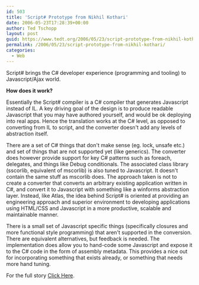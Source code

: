 ```yaml
---
id: 503
title: 'Script# Prototype from Nikhil Kothari'
date: 2006-05-23T17:28:39+00:00
author: Ted Tschopp
layout: post
guid: https://www.tedt.org/2006/05/23/script-prototype-from-nikhil-kothari/
permalink: /2006/05/23/script-prototype-from-nikhil-kothari/
categories:
  - Web
---
```

Script# brings the C# developer experience (programming and tooling) to Javascript/Ajax world. 

**How does it work?** 

Essentially the Script# compiler is a C# compiler that generates Javascript instead of IL. A key driving goal of the design is to produce readable Javascript that you may have authored yourself, and would be ok deploying into real apps. Hence the translation works at the C# level, as opposed to converting from IL to script, and the converter doesn't add any levels of abstraction itself.

There are a set of C# things that don't make sense (eg. lock, unsafe etc.) and set of things that are not supported yet (like generics). The converter does however provide support for key C# patterns such as foreach, delegates, and things like Debug conditionals. The associated class library (sscorlib, equivalent of mscorlib) is also tuned to Javascript. It doesn't contain the same stuff as mscorlib does. The approach taken is not to create a converter that converts an arbitrary existing application written in C#, and convert it to Javascript with something like a winforms abstraction layer. Instead, like Atlas, the idea behind Script# is oriented at providing an engineering approach and superior environment to developing applications using HTML/CSS and Javascript in a more productive, scalable and maintainable manner.

There is a small set of Javascript specific things (specifically closures and more functional style programming) that aren't supported in the conversion. There are equivalent alternatives, but feedback is needed. The implementation does allow you to hand-code some Javascript and expose it to the C# code in the form of assembly metadata. This provides a nice out for incorporating something that exists already, or something that needs more hand tuning.

For the full story [Click Here](http://www.nikhilk.net/Entry.aspx?id=121).

&#160;
